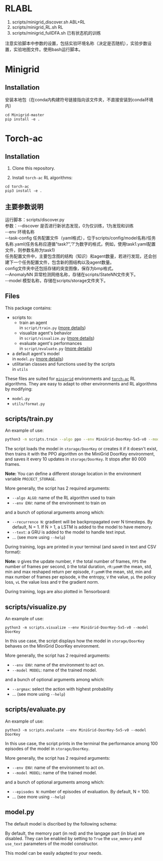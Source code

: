 # RLABL 

<!-- ## 实验脚本：scripts/minigrid.sh

多次调用discover_anomaly.py脚本并更改地图，进行课程学习。 -->
1. scripts/minigrid_discover.sh ABL+RL 
2. scripts/minigrid_RL.sh RL
3. scripts/minigrid_fullDFA.sh 已有状态机的训练

注意实验脚本中参数的设置，包括实验环境名称（决定是否随机），实验步数设置，实验地图文件。使用bash运行脚本。

# Minigrid


## Installation

安装本地包（在conda内构建符号链接指向该文件夹，不直接安装到conda环境内）
```
cd Minigrid-master
pip install -e .
```

# Torch-ac

## Installation

1. Clone this repository.

2. Install  `torch-ac` RL algorithms:

```
cd torch-ac
pip3 install -e .
```

## 主要参数说明

运行脚本：scripts/discover.py   
参数：--discover 是否进行新状态发现，0为仅训练，1为发现和训练   
--env 环境名称   
--task-config 任务配置文件（yaml格式），位于scripts/config/model名称/任务名称.yaml(任务名称应遵循"task?",'?'为数字的格式，例如，使用task1.yaml配置文件，则参数名称为task1)  
任务配置文件中，主要包含图的结构（知识）和agent数量，若进行发现，还会创建下一个任务配置文件，包含新的图结构以及agent数量。  
config文件夹中还包括存储的突变图像，保存为bmp格式。  
--AnomalyNN 异常检测网络名称，存储在scripts/StateNN文件夹下。  
--model 模型名称，存储在scripts/storage文件夹下。   

## Files

This package contains:
- scripts to:
  - train an agent \
  in `script/train.py` ([more details](#scripts-train))
  - visualize agent's behavior \
  in `script/visualize.py` ([more details](#scripts-visualize))
  - evaluate agent's performances \
  in `script/evaluate.py` ([more details](#scripts-evaluate))
- a default agent's model \
in `model.py` ([more details](#model))
- utilitarian classes and functions used by the scripts \
in `utils`

These files are suited for [`minigrid`](https://github.com/Farama-Foundation/Minigrid) environments and [`torch-ac`](https://github.com/lcswillems/torch-ac) RL algorithms. They are easy to adapt to other environments and RL algorithms by modifying:
- `model.py`
- `utils/format.py`

<h2 id="scripts-train">scripts/train.py</h2>

An example of use:

```bash
python3 -m scripts.train --algo ppo --env MiniGrid-DoorKey-5x5-v0 --model DoorKey --save-interval 10 --frames 80000
```

The script loads the model in `storage/DoorKey` or creates it if it doesn't exist, then trains it with the PPO algorithm on the MiniGrid DoorKey environment, and saves it every 10 updates in `storage/DoorKey`. It stops after 80 000 frames.

**Note:** You can define a different storage location in the environment variable `PROJECT_STORAGE`.

More generally, the script has 2 required arguments:
- `--algo ALGO`: name of the RL algorithm used to train
- `--env ENV`: name of the environment to train on

and a bunch of optional arguments among which:
- `--recurrence N`: gradient will be backpropagated over N timesteps. By default, N = 1. If N > 1, a LSTM is added to the model to have memory.
- `--text`: a GRU is added to the model to handle text input.
- ... (see more using `--help`)

During training, logs are printed in your terminal (and saved in text and CSV format):


**Note:** `U` gives the update number, `F` the total number of frames, `FPS` the number of frames per second, `D` the total duration, `rR:μσmM` the mean, std, min and max reshaped return per episode, `F:μσmM` the mean, std, min and max number of frames per episode, `H` the entropy, `V` the value, `pL` the policy loss, `vL` the value loss and `∇` the gradient norm.

During training, logs are also plotted in Tensorboard:


<h2 id="scripts-visualize">scripts/visualize.py</h2>

An example of use:

```
python3 -m scripts.visualize --env MiniGrid-DoorKey-5x5-v0 --model DoorKey
```

In this use case, the script displays how the model in `storage/DoorKey` behaves on the MiniGrid DoorKey environment.

More generally, the script has 2 required arguments:
- `--env ENV`: name of the environment to act on.
- `--model MODEL`: name of the trained model.

and a bunch of optional arguments among which:
- `--argmax`: select the action with highest probability
- ... (see more using `--help`)

<h2 id="scripts-evaluate">scripts/evaluate.py</h2>

An example of use:

```
python3 -m scripts.evaluate --env MiniGrid-DoorKey-5x5-v0 --model DoorKey
```



In this use case, the script prints in the terminal the performance among 100 episodes of the model in `storage/DoorKey`.

More generally, the script has 2 required arguments:
- `--env ENV`: name of the environment to act on.
- `--model MODEL`: name of the trained model.

and a bunch of optional arguments among which:
- `--episodes N`: number of episodes of evaluation. By default, N = 100.
- ... (see more using `--help`)

<h2 id="model">model.py</h2>

The default model is discribed by the following schema:

By default, the memory part (in red) and the langage part (in blue) are disabled. They can be enabled by setting to `True` the `use_memory` and `use_text` parameters of the model constructor.

This model can be easily adapted to your needs.

